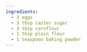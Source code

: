 ```yaml
---
ingredients:
  - 3 eggs
  - 3 tbsp caster sugar
  - 3 tbsp cornflour
  - 1 tbsp plain flour
  - 1 teaspoon baking powder
---
```

